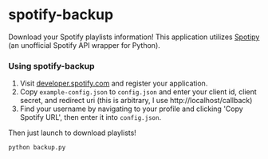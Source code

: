 
# spotify-backup
Download your Spotify playlists information! This application utilizes [Spotipy](https://github.com/plamere/spotipy) (an unofficial Spotify API wrapper for Python).

### Using spotify-backup

1. Visit [developer.spotify.com](developer.spotify.com) and register your application.
1. Copy `example-config.json` to `config.json` and enter your client id, client secret, and redirect uri (this is arbitrary, I use http://localhost/callback)
1. Find your username by navigating to your profile and clicking 'Copy Spotify URL', then enter it into `config.json`.

Then just launch to download playlists!
```
python backup.py
```
